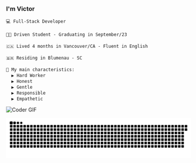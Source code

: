 ### I'm Victor 

  <p>

    💻 Full-Stack Developer

    👨‍🎓 Driven Student - Graduating in September/23
  
    🇨🇦 Lived 4 months in Vancouver/CA - Fluent in English
  
    🇧🇷 Residing in Blumenau - SC

    🧠 My main characteristics:
      ▶️ Hard Worker
      ▶️ Honest
      ▶️ Gentle
      ▶️ Responsible
      ▶️ Empathetic

  </p>
  
<img src="https://media.giphy.com/media/SWoSkN6DxTszqIKEqv/giphy.gif" alt="Coder GIF" width="500">

![Snake animation](https://github.com/vvmafra/vvmafra/blob/output/github-contribution-grid-snake-svg.svg)

<!--
**vvmafra/vvmafra** is a ✨ _special_ ✨ repository because its `README.md` (this file) appears on your GitHub profile.

Here are some ideas to get you started:

- 🔭 I’m currently working on ...
- 🌱 I’m currently learning ...
- 👯 I’m looking to collaborate on ...
- 🤔 I’m looking for help with ...
- 💬 Ask me about ...
- 📫 How to reach me: ...
- 😄 Pronouns: ...
- ⚡ Fun fact: ...
-->
